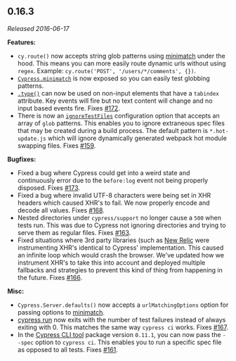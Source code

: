 ## 0.16.3

_Released 2016-06-17_

**Features:**

- `cy.route()` now accepts string glob patterns using
  [minimatch](https://github.com/isaacs/minimatch) under the hood. This means
  you can more easily route dynamic urls without using `regex`. Example:
  `cy.route('POST', '/users/*/comments', {})`.
- [`Cypress.minimatch`](/api/utilities/minimatch) is now exposed so you can
  easily test globbing patterns.
- [`.type()`](/api/commands/type) can now be used on non-input elements that
  have a `tabindex` attribute. Key events will fire but no text content will
  change and no input based events fire. Fixes
  [#172](https://github.com/cypress-io/cypress/issues/172).
- There is now an [`ignoreTestFiles`](/guides/references/configuration)
  configuration option that accepts an array of `glob` patterns. This enables
  you to ignore extraneous spec files that may be created during a build
  process. The default pattern is `*.hot-update.js` which will ignore
  dynamically generated webpack hot module swapping files. Fixes
  [#159](https://github.com/cypress-io/cypress/issues/159).

**Bugfixes:**

- Fixed a bug where Cypress could get into a weird state and continuously error
  due to the `before:log` event not being properly disposed. Fixes
  [#173](https://github.com/cypress-io/cypress/issues/173).
- Fixed a bug where invalid UTF-8 characters were being set in XHR headers which
  caused XHR's to fail. We now properly encode and decode all values. Fixes
  [#168](https://github.com/cypress-io/cypress/issues/168).
- Nested directories under `cypress/support` no longer cause a `500` when tests
  run. This was due to Cypress not ignoring directories and trying to serve them
  as regular files. Fixes
  [#163](https://github.com/cypress-io/cypress/issues/163).
- Fixed situations where 3rd party libraries (such as
  [New Relic](https://newrelic.com/) were instrumenting XHR's identical to
  Cypress' implementation. This caused an infinite loop which would crash the
  browser. We've updated how we instrument XHR's to take this into account and
  deployed multiple fallbacks and strategies to prevent this kind of thing from
  happening in the future. Fixes
  [#166](https://github.com/cypress-io/cypress/issues/166).

**Misc:**

- `Cypress.Server.defaults()` now accepts a `urlMatchingOptions` option for
  passing options to [minimatch](https://github.com/isaacs/minimatch).
- [cypress run](/guides/guides/command-line#cypress-run) now exits with the
  number of test failures instead of always exiting with 0. This matches the
  same way `cypress ci` works. Fixes
  [#167](https://github.com/cypress-io/cypress/issues/167).
- In the [Cypress CLI tool](/guides/guides/command-line) package version
  `0.11.1`, you can now pass the `--spec` option to `cypress ci`. This enables
  you to run a specific spec file as opposed to all tests. Fixes
  [#161](https://github.com/cypress-io/cypress/issues/161).
